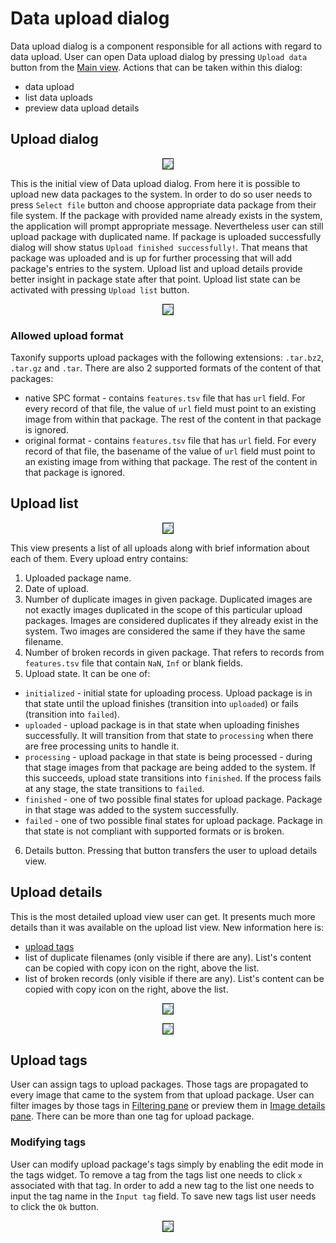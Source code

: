 # Data upload dialog

Data upload dialog is a component responsible for all actions with regard to data upload. User can open Data upload dialog by pressing `Upload data` button from the [Main view](../main_view/README.md). Actions that can be taken within this dialog:
 - data upload
 - list data uploads
 - preview data upload details

## Upload dialog

<p align="center">
  <img src="static/data_upload_dialog_1.png" border=1>
</p>

This is the initial view of Data upload dialog. From here it is possible to upload new data packages to the system. In order to do so user needs to press `Select file` button and choose appropriate data package from their file system. If the package with provided name already exists in the system, the application will prompt appropriate message. Nevertheless user can still upload package with duplicated name. If package is uploaded successfully dialog will show status `Upload finished successfully!`. That means that package was uploaded and is up for further processing that will add package's entries to the system. Upload list and upload details provide better insight in package state after that point. Upload list state can be activated with pressing `Upload list` button.

<p align="center">
  <img src="static/data_upload_dialog_data_upload.gif" border=1>
</p>

### Allowed upload format
Taxonify supports upload packages with the following extensions: `.tar.bz2`, `.tar.gz` and `.tar`. There are also 2 supported formats of the content of that packages:
 - native SPC format - contains `features.tsv` file that has `url` field. For every record of that file, the value of `url` field must point to an existing image from within that package. The rest of the content in that package is ignored.
 - original format - contains `features.tsv` file that has `url` field.
 For every record of that file, the basename of the value of `url` field must point to an existing image from withing that package. The rest of the content in that package is ignored.

## Upload list

<p align="center">
  <img src="static/data_upload_dialog_2.png" border=1>
</p>

This view presents a list of all uploads along with brief information about each of them. Every upload entry contains:
1. Uploaded package name.
2. Date of upload.
3. Number of duplicate images in given package. Duplicated images are not exactly images duplicated in the scope of this particular upload packages. Images are considered duplicates if they already exist in the system. Two images are considered the same if they have the same filename.
4. Number of broken records in given package. That refers to records from `features.tsv` file that contain `NaN`, `Inf` or blank fields.
5. Upload state. It can be one of:
 - `initialized` - initial state for uploading process. Upload package is in that state until the upload finishes (transition into `uploaded`) or fails (transition into `failed`).
 - `uploaded` - upload package is in that state when uploading finishes successfully. It will transition from that state to `processing` when there are free processing units to handle it.
 - `processing` - upload package in that state is being processed - during that stage images from that package are being added to the system. If this succeeds, upload state transitions into `finished`. If the process fails at any stage, the state transitions to `failed`.
 - `finished` - one of two possible final states for upload package. Package in that stage was added to the system successfully.
 - `failed` - one of two possible final states for upload package. Package in that state is not compliant with supported formats or is broken.
6. Details button. Pressing that button transfers the user to upload details view.

## Upload details

This is the most detailed upload view user can get. It presents much more details than it was available on the upload list view. New information here is:
  - [upload tags](#upload-tags)
  - list of duplicate filenames (only visible if there are any). List's content can be copied with copy icon on the right, above the list.
  - list of broken records (only visible if there are any). List's content can be copied with copy icon on the right, above the list.

<p align="center">
  <img src="static/data_upload_dialog_full.png" border=1>
</p>

<p align="center">
  <img src="static/data_upload_dialog_tags_only.png" border=1>
</p>

## Upload tags

User can assign tags to upload packages. Those tags are propagated to every image that came to the system from that upload package. User can filter images by those tags in [Filtering pane](../filtering_pane/README.md#Tags) or preview them in [Image details pane](../image_details_pane/README.md). There can be more than one tag for upload package.

### Modifying tags

User can modify upload package's tags simply by enabling the edit mode in the tags widget. To remove a tag from the tags list one needs to click `x` associated with that tag. In order to add a new tag to the list one needs to input the tag name in the `Input tag` field. To save new tags list user needs to click the `Ok` button. 

<p align="center">
  <img src="static/data_upload_dialog_modifying_tags.gif" border=1>
</p>
